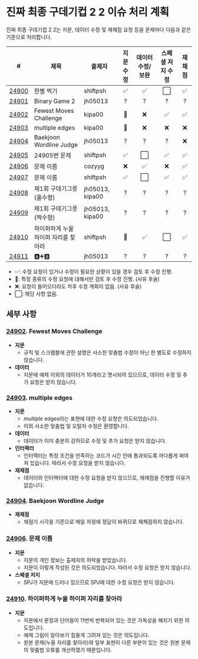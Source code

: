 # 진짜 최종 구데기컵 2 2 이슈 처리 계획

진짜 최종 구데기컵 2 2는 지문, 데이터 수정 및 재채점 요청 등을 문제마다 다음과 같은 기준으로 처리합니다.

| # | 제목 | 출제자 | 지문 수정 | 데이터 수정/보완 | 스페셜 저지 수정 | 재채점 |
|---|------|--------|:--------:|:----------:|:--------------:|:-----:|
| [24900](https://www.acmicpc.net/problem/24900) | 한별 찍기 | shiftpsh | ✅ | ✅ | ⬜️ | ✅ |
| [24901](https://www.acmicpc.net/problem/24901) | Binary Game 2 | jh05013 | ? | ? | ? | ? |
| [24902](https://www.acmicpc.net/problem/24902) | Fewest Moves Challenge | kipa00 | 🤔 | ❌ | ✅ | ✅ |
| [24903](https://www.acmicpc.net/problem/24903) | multiple edges | kipa00 | 🤔 | ❌ | ❌ | ❌ |
| [24904](https://www.acmicpc.net/problem/24904) | Baekjoon Wordline Judge | jh05013 | ? | ? | ? | ❌ |
| [24905](https://www.acmicpc.net/problem/24905) | 24905번 문제 | shiftpsh | ✅ | ⬜️ | ✅ | ✅ |
| [24906](https://www.acmicpc.net/problem/24906) | 문제 이름 | cozyyg | ❌ | ✅ | ❌ | ✅ |
| [24907](https://www.acmicpc.net/problem/24907) | 문제 이름 | shiftpsh | ✅ | ⬜️ | ✅ | ✅ |
| [24908](https://www.acmicpc.net/problem/24908) | 제1회 구데기그릇 (홀수형) | jh05013, kipa00 | ? | ? | ? | ? |
| [24909](https://www.acmicpc.net/problem/24909) | 제1회 구데기그릇 (짝수형) | jh05013, kipa00 | ? | ? | ? | ? |
| [24910](https://www.acmicpc.net/problem/24910) | 하이퍼하게 누울 하이퍼 자리를 찾아라 | shiftpsh | 🤔 | ✅ | ⬜️ | ✅ |
| [24911](https://www.acmicpc.net/problem/24911) | 🅰➕🅱 | jh05013 | ? | ? | ? | ? |

* ✅: 수정 요청이 있거나 수정이 필요한 상황이 있을 경우 검토 후 수정 진행.
* 🤔: 특정 종류의 수정 요청에 대해서만 검토 후 수정 진행. (사유 후술)
* ❌: 요청이 들어오더라도 차후 수정 계획이 없음. (사유 후술)
* ⬜️: 해당 사항 없음.

## 세부 사항

### [24902](https://www.acmicpc.net/problem/24902). Fewest Moves Challenge
* **지문**
  * 규칙 및 스크램블에 관한 설명은 사소한 맞춤법 수정이 아닌 한 별도로 수정하지 않습니다.
* **데이터**
  * 지문에 예제 이외의 데이터가 10개라고 명시되어 있으므로, 데이터 수정 및 추가 요청은 받지 않습니다.

### [24903](https://www.acmicpc.net/problem/24903). **multiple** edges
* **지문**
  * *multiple* edges라는 표현에 대한 수정 요청은 의도되었습니다.
  * 이외 사소한 맞춤법 및 오탈자 수정은 환영합니다.
* **데이터**
  * 데이터가 이미 충분히 강하므로 수정 및 추가 요청은 받지 않습니다.
* **인터랙터**
  * 인터랙터는 특정 조건을 만족하는 코드가 시간 안에 통과되도록 까다롭게 짜여져 있습니다. 따라서 수정 요청을 받지 않습니다.
* **재채점**
  * 데이터와 인터랙터에 대한 수정 요청을 받지 않으므로, 재채점을 진행할 이유가 없습니다.

### [24904](https://www.acmicpc.net/problem/24904). Baekjoon Wordline Judge
* **재채점**
  * 채점기 시각을 기준으로 매일 자정에 정답이 바뀌므로 재채점하지 않습니다.

### [24906](https://www.acmicpc.net/problem/24906). 문제 이름
* **지문**
  * 지문의 개인 정보는 출제자의 허락을 받았습니다.
  * 지문이 이렇게 작성된 것은 의도되었습니다. 따라서 수정 요청은 받지 않습니다.
* **스페셜 저지**
  * SPJ가 지문에 드러나 있으므로 SPJ에 대한 수정 요청은 받지 않습니다.

### [24910](https://www.acmicpc.net/problem/24910). 하이퍼하게 누울 하이퍼 자리를 찾아라

* **지문**
  * 지문에서 문장과 단어들이 11번씩 반복되어 있는 것은 가독성을 해치기 위한 의도입니다.
  * 예제 그림이 알아보기 힘들게 그려져 있는 것은 의도입니다.
  * 원본 문제(누울 자리를 찾아라)와 일부 표현이 다른 부분이 있는 것은 원본 문제의 맞춤법 오류를 개선하였기 때문입니다.
